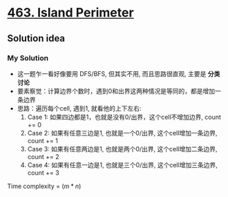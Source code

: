 # [463. Island Perimeter](https://leetcode.com/problems/island-perimeter/)

## Solution idea

### My Solution

* 这一题乍一看好像要用 DFS/BFS, 但其实不用, 而且思路很直观, 主要是 **分类讨论**
* 要素察觉：计算边界个数时，遇到0和出界这两种情况是等同的，都是增加一条边界
* 思路：遍历每个cell, 遇到1, 就看他的上下左右:
    1. Case 1: 如果四边都是1，也就是没有0/出界，这个cell不增加边界, count += 0
    2. Case 2: 如果有任意三边是1, 也就是一个0/出界, 这个cell增加一条边界, count += 1
    3. Case 3: 如果有任意两边是1, 也就是两个0/出界, 这个cell增加二条边界, count += 2
    4. Case 4: 如果有任意一边是1, 也就是三个0/出界, 这个cell增加三条边界, count += 3

Time complexity = $(m*n)$